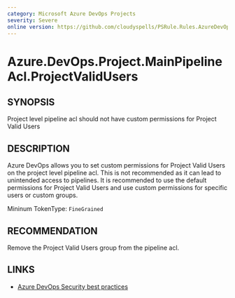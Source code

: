 ```yaml
---
category: Microsoft Azure DevOps Projects
severity: Severe
online version: https://github.com/cloudyspells/PSRule.Rules.AzureDevOps/blob/main/src/PSRule.Rules.AzureDevOps/en/Azure.DevOps.Project.MainPipelineAcl.ProjectValidUsers.md
---
```


# Azure.DevOps.Project.MainPipelineAcl.ProjectValidUsers

## SYNOPSIS

Project level pipeline acl should not have custom permissions for Project Valid Users

## DESCRIPTION

Azure DevOps allows you to set custom permissions for Project Valid Users on the project level pipeline acl. This is not recommended as it can lead to unintended access to pipelines. It is recommended to use the default permissions for Project Valid Users and use custom permissions for specific users or custom groups.

Mininum TokenType: `FineGrained`

## RECOMMENDATION

Remove the Project Valid Users group from the pipeline acl.

## LINKS

- [Azure DevOps Security best practices](https://learn.microsoft.com/en-us/azure/devops/organizations/security/security-best-practices?view=azure-devops#scoped-permissions)
